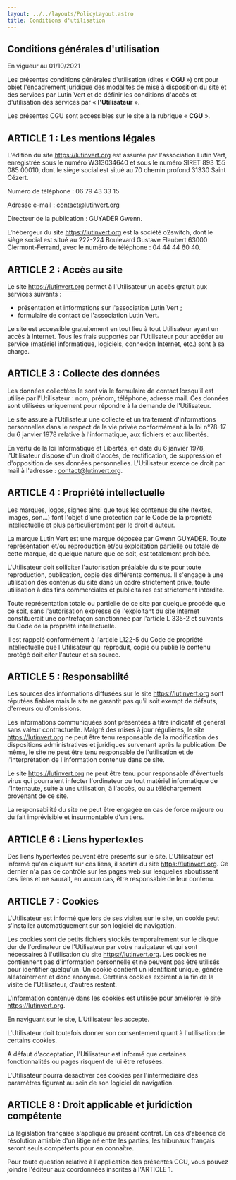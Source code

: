 ```yaml
---
layout: ../../layouts/PolicyLayout.astro
title: Conditions d'utilisation
---
```


## Conditions générales d'utilisation

En vigueur au 01/10/2021

Les présentes conditions générales d'utilisation (dites « **CGU** ») ont pour objet l'encadrement juridique des modalités de mise à disposition du site et des services par Lutin Vert et de définir les conditions d'accès et d'utilisation des services par « **l'Utilisateur** ».

Les présentes CGU sont accessibles sur le site à la rubrique « **CGU** ».

## ARTICLE 1 : Les mentions légales

L'édition du site https://lutinvert.org est assurée par l'association Lutin Vert, enregistrée sous le numéro W313034640 et sous le numéro SIRET 893 155 085 00010, dont le siège social est situé au 70 chemin profond 31330 Saint Cézert.

Numéro de téléphone : 06 79 43 33 15

Adresse e-mail : contact@lutinvert.org

Directeur de la publication : GUYADER Gwenn.

L'hébergeur du site https://lutinvert.org est la société o2switch, dont le siège social est situé au 222-224 Boulevard Gustave Flaubert 63000 Clermont-Ferrand, avec le numéro de téléphone : 04 44 44 60 40.

## ARTICLE 2 : Accès au site

Le site https://lutinvert.org permet à l'Utilisateur un accès gratuit aux services suivants :

- présentation et informations sur l'association Lutin Vert ;
- formulaire de contact de l'association Lutin Vert.

Le site est accessible gratuitement en tout lieu à tout Utilisateur ayant un accès à Internet. Tous les frais supportés par l'Utilisateur pour accéder au service (matériel informatique, logiciels, connexion Internet, etc.) sont à sa charge.

## ARTICLE 3 : Collecte des données

Les données collectées le sont via le formulaire de contact lorsqu'il est utilisé par l'Utilisateur : nom, prénom, téléphone, adresse mail. Ces données sont utilisées uniquement pour répondre à la demande de l'Utilisateur.

Le site assure à l'Utilisateur une collecte et un traitement d'informations personnelles dans le respect de la vie privée conformément à la loi n°78-17 du 6 janvier 1978 relative à l'informatique, aux fichiers et aux libertés.

En vertu de la loi Informatique et Libertés, en date du 6 janvier 1978, l'Utilisateur dispose d'un droit d'accès, de rectification, de suppression et d'opposition de ses données personnelles. L'Utilisateur exerce ce droit par mail à l'adresse : contact@lutinvert.org.

## ARTICLE 4 : Propriété intellectuelle

Les marques, logos, signes ainsi que tous les contenus du site (textes, images, son…) font l'objet d'une protection par le Code de la propriété intellectuelle et plus particulièrement par le droit d'auteur.

La marque Lutin Vert est une marque déposée par Gwenn GUYADER. Toute représentation et/ou reproduction et/ou exploitation partielle ou totale de cette marque, de quelque nature que ce soit, est totalement prohibée.

L'Utilisateur doit solliciter l'autorisation préalable du site pour toute reproduction, publication, copie des différents contenus. Il s'engage à une utilisation des contenus du site dans un cadre strictement privé, toute utilisation à des fins commerciales et publicitaires est strictement interdite.

Toute représentation totale ou partielle de ce site par quelque procédé que ce soit, sans l'autorisation expresse de l'exploitant du site Internet constituerait une contrefaçon sanctionnée par l'article L 335-2 et suivants du Code de la propriété intellectuelle.

Il est rappelé conformément à l'article L122-5 du Code de propriété intellectuelle que l'Utilisateur qui reproduit, copie ou publie le contenu protégé doit citer l'auteur et sa source.

## ARTICLE 5 : Responsabilité

Les sources des informations diffusées sur le site https://lutinvert.org sont réputées fiables mais le site ne garantit pas qu'il soit exempt de défauts, d'erreurs ou d'omissions.

Les informations communiquées sont présentées à titre indicatif et général sans valeur contractuelle. Malgré des mises à jour régulières, le site https://lutinvert.org ne peut être tenu responsable de la modification des dispositions administratives et juridiques survenant après la publication. De même, le site ne peut être tenu responsable de l'utilisation et de l'interprétation de l'information contenue dans ce site.

Le site https://lutinvert.org ne peut être tenu pour responsable d'éventuels virus qui pourraient infecter l'ordinateur ou tout matériel informatique de l'Internaute, suite à une utilisation, à l'accès, ou au téléchargement provenant de ce site.

La responsabilité du site ne peut être engagée en cas de force majeure ou du fait imprévisible et insurmontable d'un tiers.

## ARTICLE 6 : Liens hypertextes

Des liens hypertextes peuvent être présents sur le site. L'Utilisateur est informé qu'en cliquant sur ces liens, il sortira du site https://lutinvert.org. Ce dernier n'a pas de contrôle sur les pages web sur lesquelles aboutissent ces liens et ne saurait, en aucun cas, être responsable de leur contenu.

## ARTICLE 7 : Cookies

L'Utilisateur est informé que lors de ses visites sur le site, un cookie peut s'installer automatiquement sur son logiciel de navigation.

Les cookies sont de petits fichiers stockés temporairement sur le disque dur de l'ordinateur de l'Utilisateur par votre navigateur et qui sont nécessaires à l'utilisation du site https://lutinvert.org. Les cookies ne contiennent pas d'information personnelle et ne peuvent pas être utilisés pour identifier quelqu'un. Un cookie contient un identifiant unique, généré aléatoirement et donc anonyme. Certains cookies expirent à la fin de la visite de l'Utilisateur, d'autres restent.

L'information contenue dans les cookies est utilisée pour améliorer le site https://lutinvert.org.

En naviguant sur le site, L'Utilisateur les accepte.

L'Utilisateur doit toutefois donner son consentement quant à l'utilisation de certains cookies.

A défaut d'acceptation, l'Utilisateur est informé que certaines fonctionnalités ou pages risquent de lui être refusées.

L'Utilisateur pourra désactiver ces cookies par l'intermédiaire des paramètres figurant au sein de son logiciel de navigation.

## ARTICLE 8 : Droit applicable et juridiction compétente

La législation française s'applique au présent contrat. En cas d'absence de résolution amiable d'un litige né entre les parties, les tribunaux français seront seuls compétents pour en connaître.

Pour toute question relative à l'application des présentes CGU, vous pouvez joindre l'éditeur aux coordonnées inscrites à l'ARTICLE 1.